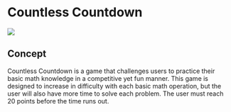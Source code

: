 # Countless Countdown

![](/Users/zoe/Documents/GitHub/zchen92.github.io/mathGame/Images/Untitled%20design.png)

## Concept 

Countless Countdown is a game that challenges users to practice their basic math knowledge in a competitive yet fun manner. This game is designed to increase in difficulty with each basic math operation, but the user will also have more time to solve each problem. The user must reach 20 points before the time runs out. 




